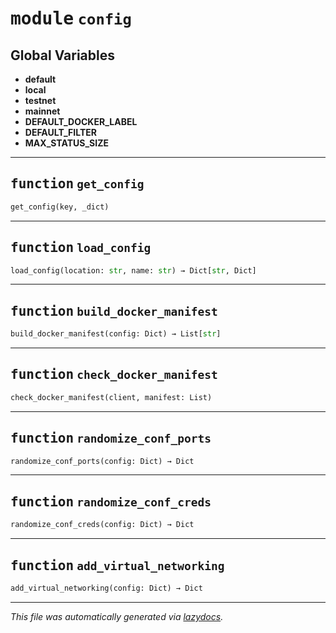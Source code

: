 <!-- markdownlint-disable -->


# <kbd>module</kbd> `config`




**Global Variables**
---------------
- **default**
- **local**
- **testnet**
- **mainnet**
- **DEFAULT_DOCKER_LABEL**
- **DEFAULT_FILTER**
- **MAX_STATUS_SIZE**

---


## <kbd>function</kbd> `get_config`

```python
get_config(key, _dict)
```






---


## <kbd>function</kbd> `load_config`

```python
load_config(location: str, name: str) → Dict[str, Dict]
```






---


## <kbd>function</kbd> `build_docker_manifest`

```python
build_docker_manifest(config: Dict) → List[str]
```






---


## <kbd>function</kbd> `check_docker_manifest`

```python
check_docker_manifest(client, manifest: List)
```






---


## <kbd>function</kbd> `randomize_conf_ports`

```python
randomize_conf_ports(config: Dict) → Dict
```






---


## <kbd>function</kbd> `randomize_conf_creds`

```python
randomize_conf_creds(config: Dict) → Dict
```






---


## <kbd>function</kbd> `add_virtual_networking`

```python
add_virtual_networking(config: Dict) → Dict
```








---

_This file was automatically generated via [lazydocs](https://github.com/ml-tooling/lazydocs)._
